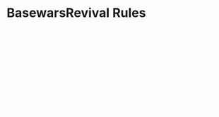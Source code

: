 <html>
<head>
<link rel="stylesheet" type="text/css" href="style.css">
</head>
<body>
<h1>BasewarsRevival Rules</h1>
<p>&nbsp;</p>
<pre style='font-family:"times new roman";color:white'>
	1. Do not spam props, ropes, or anything else no matter what.
	2. Do not prop block anything EXCEPT your base.
	3. Do not block another's base with yours.
	4. Do not trap players. If you do trap them by accident, let them out immediately.
	5. Do not hack or exploit or use any third party programs.
	6. Do not spawn camp.
	7. Do not build while being raided, blowtorched, or bombed.
	8. Report all rulebreakers on the Admins/Forums.
	9. Do not spam chat or voice chat.
	10. Listen to all admins!
    
</pre>
</body>
</html>
